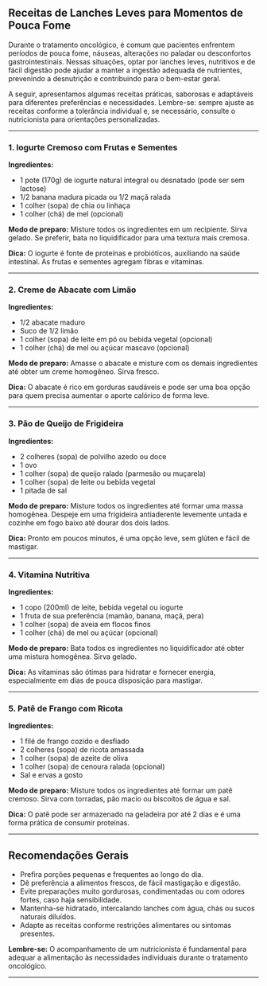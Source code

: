 
## Receitas de Lanches Leves para Momentos de Pouca Fome

Durante o tratamento oncológico, é comum que pacientes enfrentem períodos de pouca fome, náuseas, alterações no paladar ou desconfortos gastrointestinais. Nessas situações, optar por lanches leves, nutritivos e de fácil digestão pode ajudar a manter a ingestão adequada de nutrientes, prevenindo a desnutrição e contribuindo para o bem-estar geral.

A seguir, apresentamos algumas receitas práticas, saborosas e adaptáveis para diferentes preferências e necessidades. Lembre-se: sempre ajuste as receitas conforme a tolerância individual e, se necessário, consulte o nutricionista para orientações personalizadas.

---

### 1. Iogurte Cremoso com Frutas e Sementes

**Ingredientes:**
- 1 pote (170g) de iogurte natural integral ou desnatado (pode ser sem lactose)
- 1/2 banana madura picada ou 1/2 maçã ralada
- 1 colher (sopa) de chia ou linhaça
- 1 colher (chá) de mel (opcional)

**Modo de preparo:**
Misture todos os ingredientes em um recipiente. Sirva gelado. Se preferir, bata no liquidificador para uma textura mais cremosa.

**Dica:** O iogurte é fonte de proteínas e probióticos, auxiliando na saúde intestinal. As frutas e sementes agregam fibras e vitaminas.

---

### 2. Creme de Abacate com Limão

**Ingredientes:**
- 1/2 abacate maduro
- Suco de 1/2 limão
- 1 colher (sopa) de leite em pó ou bebida vegetal (opcional)
- 1 colher (chá) de mel ou açúcar mascavo (opcional)

**Modo de preparo:**
Amasse o abacate e misture com os demais ingredientes até obter um creme homogêneo. Sirva fresco.

**Dica:** O abacate é rico em gorduras saudáveis e pode ser uma boa opção para quem precisa aumentar o aporte calórico de forma leve.

---

### 3. Pão de Queijo de Frigideira

**Ingredientes:**
- 2 colheres (sopa) de polvilho azedo ou doce
- 1 ovo
- 1 colher (sopa) de queijo ralado (parmesão ou muçarela)
- 1 colher (sopa) de leite ou bebida vegetal
- 1 pitada de sal

**Modo de preparo:**
Misture todos os ingredientes até formar uma massa homogênea. Despeje em uma frigideira antiaderente levemente untada e cozinhe em fogo baixo até dourar dos dois lados.

**Dica:** Pronto em poucos minutos, é uma opção leve, sem glúten e fácil de mastigar.

---

### 4. Vitamina Nutritiva

**Ingredientes:**
- 1 copo (200ml) de leite, bebida vegetal ou iogurte
- 1 fruta de sua preferência (mamão, banana, maçã, pera)
- 1 colher (sopa) de aveia em flocos finos
- 1 colher (chá) de mel ou açúcar (opcional)

**Modo de preparo:**
Bata todos os ingredientes no liquidificador até obter uma mistura homogênea. Sirva gelado.

**Dica:** As vitaminas são ótimas para hidratar e fornecer energia, especialmente em dias de pouca disposição para mastigar.

---

### 5. Patê de Frango com Ricota

**Ingredientes:**
- 1 filé de frango cozido e desfiado
- 2 colheres (sopa) de ricota amassada
- 1 colher (sopa) de azeite de oliva
- 1 colher (sopa) de cenoura ralada (opcional)
- Sal e ervas a gosto

**Modo de preparo:**
Misture todos os ingredientes até formar um patê cremoso. Sirva com torradas, pão macio ou biscoitos de água e sal.

**Dica:** O patê pode ser armazenado na geladeira por até 2 dias e é uma forma prática de consumir proteínas.

---

## Recomendações Gerais

- Prefira porções pequenas e frequentes ao longo do dia.
- Dê preferência a alimentos frescos, de fácil mastigação e digestão.
- Evite preparações muito gordurosas, condimentadas ou com odores fortes, caso haja sensibilidade.
- Mantenha-se hidratado, intercalando lanches com água, chás ou sucos naturais diluídos.
- Adapte as receitas conforme restrições alimentares ou sintomas presentes.

**Lembre-se:** O acompanhamento de um nutricionista é fundamental para adequar a alimentação às necessidades individuais durante o tratamento oncológico.

---
```
